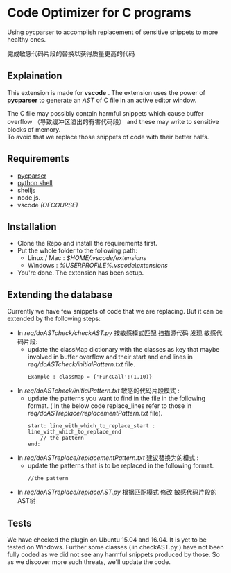 # Code Optimizer for C programs
Using pycparser to accomplish replacement of sensitive snippets to more healthy ones.<br>

完成敏感代码片段的替换以获得质量更高的代码

## Explaination
This extension is made for **vscode** . The extension uses the power of **pycparser** to generate an *AST* of C file in an active editor window.<br>

The C file may possibly contain harmful snippets which cause buffer overflow （导致缓冲区溢出的有害代码段） and these may write to sensitive blocks of memory.<br>
To avoid that we replace those snippets of code with their better halfs.<br>

## Requirements
- [pycparser](https://github.com/eliben/pycparser)
- [python shell](https://github.com/extrabacon/python-shell)
- shelljs
- node.js.
- vscode *(OFCOURSE)*

## Installation
- Clone the Repo and install the requirements first.
- Put the whole folder to the following path:
    - Linux / Mac : _$HOME/.vscode/extensions_
    - Windows : _%USERPROFILE%\.vscode\extensions_
- You're done. The extension has been setup.

## Extending the database
Currently we have few snippets of code that we are replacing. But it can be extended by the following steps:
 - In _req/doASTcheck/checkAST.py_  按敏感模式匹配 扫描源代码 发现 敏感代码片段:
 	- update the classMap dictionary with the classes as key that maybe involved in buffer overflow and their start and end lines in _req/doASTcheck/initialPattern.txt_ file. 
 		~~~~
 		Example : classMap = {'FuncCall':(1,10)}
 		~~~~
 - In _req/doASTcheck/initialPattern.txt_   敏感的代码片段模式 :
 	- update the patterns you want to find in the file in the following format. ( In the below code replace_lines refer to those in _req/doASTreplace/replacementPattern.txt_ file).
 		~~~~
 		start: line_with_which_to_replace_start : line_with_which_to_replace_end
 			// the pattern
 		end:
 		~~~~
 - In _req/doASTreplace/replacementPattern.txt_  建议替换为的模式 :
 	-  update the patterns that is to be replaced in the following format.
 		~~~~
 		//the pattern
 		~~~~
 - In _req/doASTreplace/replaceAST.py_  根据匹配模式 修改 敏感代码片段的 AST树
 
## Tests
We have checked the plugin on Ubuntu 15.04 and 16.04. It is yet to be tested on Windows.
Further some classes ( in checkAST.py ) have not been fully coded as we did not see any harmful snippets produced by those. So as we discover more such threats, we'll update the code.
